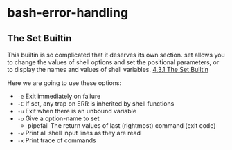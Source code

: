 # bash-error-handling

## The Set Builtin

This builtin is so complicated that it deserves its own section. set allows you to change the values of shell options and set the positional parameters, or to display the names and values of shell variables. [4.3.1 The Set Builtin](https://www.gnu.org/software/bash/manual/bash.html#The-Set-Builtin)

Here we are going to use these options:
 - `-e` Exit immediately on failure
 - `-E` If set, any trap on ERR is inherited by shell functions
 - `-u` Exit when there is an unbound variable
 - `-o` Give a option-name to set
   - pipefail The return values of last (rightmost) command (exit code)
 - `-v` Print all shell input lines as they are read
 - `-x` Print trace of commands


